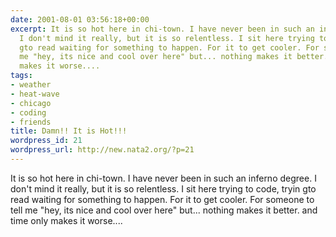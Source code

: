 ```yaml
---
date: 2001-08-01 03:56:18+00:00
excerpt: It is so hot here in chi-town. I have never been in such an inferno degree.
  I don't mind it really, but it is so relentless. I sit here trying to code, tryin
  gto read waiting for something to happen. For it to get cooler. For someone to tell
  me "hey, its nice and cool over here" but... nothing makes it better. and time only
  makes it worse....
tags:
- weather
- heat-wave
- chicago
- coding
- friends
title: Damn!! It is Hot!!!
wordpress_id: 21
wordpress_url: http://new.nata2.org/?p=21
---
```


It is so hot here in chi-town. I have never been in such an inferno degree. I don't mind it really, but it is so relentless. I sit here trying to code, tryin gto read waiting for something to happen. For it to get cooler. For someone to tell me "hey, its nice and cool over here" but... nothing makes it better. and time only makes it worse....